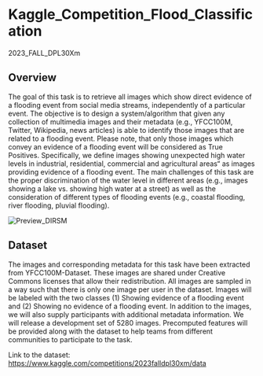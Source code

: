 # Kaggle_Competition_Flood_Classification
2023_FALL_DPL30Xm

## Overview
The goal of this task is to retrieve all images which show direct evidence of a flooding event from social media streams, independently of a particular event. The objective is to design a system/algorithm that given any collection of multimedia images and their metadata (e.g., YFCC100M, Twitter, Wikipedia, news articles) is able to identify those images that are related to a flooding event. Please note, that only those images which convey an evidence of a flooding event will be considered as True Positives. Specifically, we define images showing unexpected high water levels in industrial, residential, commercial and agricultural areas“ as images providing evidence of a flooding event. The main challenges of this task are the proper discrimination of the water level in different areas (e.g., images showing a lake vs. showing high water at a street) as well as the consideration of different types of flooding events (e.g., coastal flooding, river flooding, pluvial flooding).

![Preview_DIRSM](https://github.com/caoduycp03/Kaggle_Competition_Flood_Classification/assets/127480964/895b87e8-f202-45c1-b8fb-df65649ad340)

## Dataset
The images and corresponding metadata for this task have been extracted from YFCC100M-Dataset. These images are shared under Creative Commons licenses that allow their redistribution. All images are sampled in a way such that there is only one image per user in the dataset. Images will be labeled with the two classes (1) Showing evidence of a flooding event and (2) Showing no evidence of a flooding event. In addition to the images, we will also supply participants with additional metadata information. We will release a development set of 5280 images. Precomputed features will be provided along with the dataset to help teams from different communities to participate to the task.

Link to the dataset: https://www.kaggle.com/competitions/2023falldpl30xm/data

